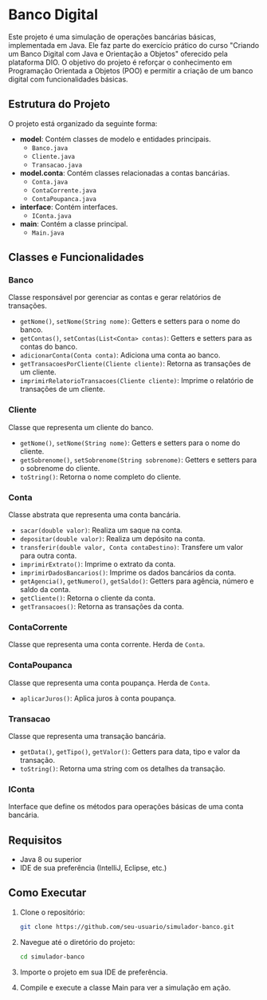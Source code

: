 # Banco Digital

Este projeto é uma simulação de operações bancárias básicas, implementada em Java. Ele faz parte do exercício prático do curso 
"Criando um Banco Digital com Java e Orientação a Objetos" oferecido pela plataforma DIO. O objetivo do projeto é reforçar o conhecimento em 
Programação Orientada a Objetos (POO) e permitir a criação de um banco digital com funcionalidades básicas.

## Estrutura do Projeto

O projeto está organizado da seguinte forma:

- **model**: Contém classes de modelo e entidades principais.
   - `Banco.java`
   - `Cliente.java`
   - `Transacao.java`
- **model.conta**: Contém classes relacionadas a contas bancárias.
   - `Conta.java`
   - `ContaCorrente.java`
   - `ContaPoupanca.java`
- **interface**: Contém interfaces.
   - `IConta.java`
- **main**: Contém a classe principal.
   - `Main.java`

## Classes e Funcionalidades

### Banco
Classe responsável por gerenciar as contas e gerar relatórios de transações.

- `getNome()`, `setNome(String nome)`: Getters e setters para o nome do banco.
- `getContas()`, `setContas(List<Conta> contas)`: Getters e setters para as contas do banco.
- `adicionarConta(Conta conta)`: Adiciona uma conta ao banco.
- `getTransacoesPorCliente(Cliente cliente)`: Retorna as transações de um cliente.
- `imprimirRelatorioTransacoes(Cliente cliente)`: Imprime o relatório de transações de um cliente.

### Cliente
Classe que representa um cliente do banco.

- `getNome()`, `setNome(String nome)`: Getters e setters para o nome do cliente.
- `getSobrenome()`, `setSobrenome(String sobrenome)`: Getters e setters para o sobrenome do cliente.
- `toString()`: Retorna o nome completo do cliente.

### Conta
Classe abstrata que representa uma conta bancária.

- `sacar(double valor)`: Realiza um saque na conta.
- `depositar(double valor)`: Realiza um depósito na conta.
- `transferir(double valor, Conta contaDestino)`: Transfere um valor para outra conta.
- `imprimirExtrato()`: Imprime o extrato da conta.
- `imprimirDadosBancarios()`: Imprime os dados bancários da conta.
- `getAgencia()`, `getNumero()`, `getSaldo()`: Getters para agência, número e saldo da conta.
- `getCliente()`: Retorna o cliente da conta.
- `getTransacoes()`: Retorna as transações da conta.

### ContaCorrente
Classe que representa uma conta corrente. Herda de `Conta`.

### ContaPoupanca
Classe que representa uma conta poupança. Herda de `Conta`.

- `aplicarJuros()`: Aplica juros à conta poupança.

### Transacao
Classe que representa uma transação bancária.

- `getData()`, `getTipo()`, `getValor()`: Getters para data, tipo e valor da transação.
- `toString()`: Retorna uma string com os detalhes da transação.

### IConta
Interface que define os métodos para operações básicas de uma conta bancária.

## Requisitos

- Java 8 ou superior
- IDE de sua preferência (IntelliJ, Eclipse, etc.)

## Como Executar

1. Clone o repositório:

   ```bash
   git clone https://github.com/seu-usuario/simulador-banco.git

2. Navegue até o diretório do projeto:

   ```bash
   cd simulador-banco

3. Importe o projeto em sua IDE de preferência.

4. Compile e execute a classe Main para ver a simulação em ação.